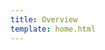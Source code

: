 ```yaml
---
title: Overview
template: home.html
---
```


<!-- # Getting started

{{rbx}} is a CLI tool and library that aims to help setters from the competitive programming community to have an easier time.

A flexible setting tool, as powerful as {{polygon}}, right on your terminal.

## Features

- 🧱 Structure: describe your problem or contest structure with the use of YAML configuration files.
- 🤖 Generation: provides a simple way to describe your whole testset, including both manually added and generated testcases.
- 🔨 Testing: provides commands for automatically running correct and incorrect solutions against the testcases of your problem, automatically judging whether the verdict was as expected or not.
- ✅ Verify: checks if your testcases and solutions are strictly conformant with the use of validators and unit tests.
- 📝 Statements: provides tooling for writing and building statements, also ensuring they're easily synchronized with your testset.
- 📤 Package: provides a single command for packaging your problems for use in your preferred judge system.

---

Proceed to the [Installation](intro/installation.md) section. -->
